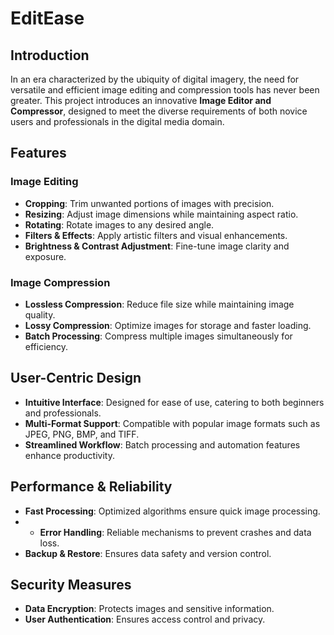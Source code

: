 # EditEase


## Introduction
In an era characterized by the ubiquity of digital imagery, the need for versatile and efficient image editing and compression tools has never been greater. This project introduces an innovative **Image Editor and Compressor**, designed to meet the diverse requirements of both novice users and professionals in the digital media domain.

## Features
### Image Editing
- **Cropping**: Trim unwanted portions of images with precision.
- **Resizing**: Adjust image dimensions while maintaining aspect ratio.
- **Rotating**: Rotate images to any desired angle.
- **Filters & Effects**: Apply artistic filters and visual enhancements.
- **Brightness & Contrast Adjustment**: Fine-tune image clarity and exposure.

### Image Compression
- **Lossless Compression**: Reduce file size while maintaining image quality.
- **Lossy Compression**: Optimize images for storage and faster loading.
- **Batch Processing**: Compress multiple images simultaneously for efficiency.

## User-Centric Design
- **Intuitive Interface**: Designed for ease of use, catering to both beginners and professionals.
- **Multi-Format Support**: Compatible with popular image formats such as JPEG, PNG, BMP, and TIFF.
- **Streamlined Workflow**: Batch processing and automation features enhance productivity.

## Performance & Reliability
- **Fast Processing**: Optimized algorithms ensure quick image processing.
- - **Error Handling**: Reliable mechanisms to prevent crashes and data loss.
- **Backup & Restore**: Ensures data safety and version control.

## Security Measures
- **Data Encryption**: Protects images and sensitive information.
- **User Authentication**: Ensures access control and privacy.
